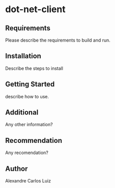 # dot-net-client

## Requirements

Please describe the requirements to build and run.

## Installation

Describe the steps to install


## Getting Started

describe how to use.

## Additional

Any other information?

## Recommendation

Any recomendation?

## Author

Alexandre Carlos Luiz

